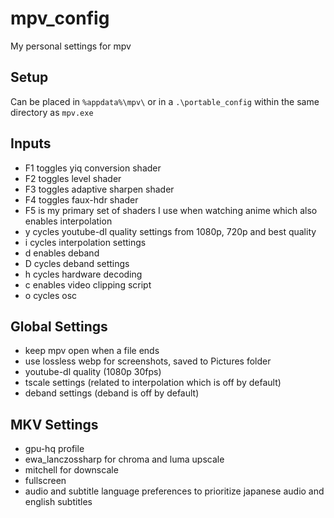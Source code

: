 # mpv_config
My personal settings for mpv
## Setup
Can be placed in `%appdata%\mpv\` or in a `.\portable_config` within the same directory as `mpv.exe`
## Inputs
- F1 toggles yiq conversion shader
- F2 toggles level shader
- F3 toggles adaptive sharpen shader
- F4 toggles faux-hdr shader
- F5 is my primary set of shaders I use when watching anime which also enables interpolation
- y cycles youtube-dl quality settings from 1080p, 720p and best quality
- i cycles interpolation settings
- d enables deband
- D cycles deband settings
- h cycles hardware decoding
- c enables video clipping script
- o cycles osc
## Global Settings
- keep mpv open when a file ends
- use lossless webp for screenshots, saved to Pictures folder
- youtube-dl quality (1080p 30fps)
- tscale settings (related to interpolation which is off by default)
- deband settings (deband is off by default)
## MKV Settings
- gpu-hq profile
- ewa_lanczossharp for chroma and luma upscale
- mitchell for downscale
- fullscreen
- audio and subtitle language preferences to prioritize japanese audio and english subtitles
